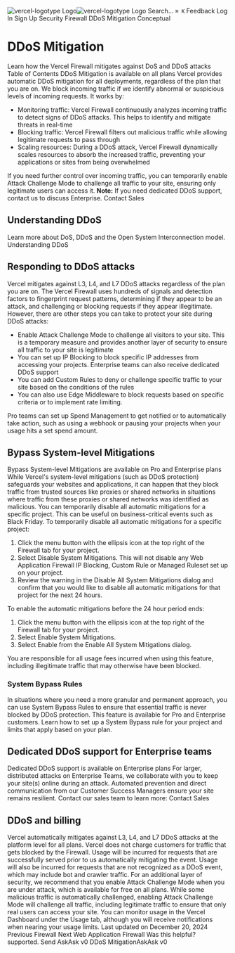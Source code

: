 ![vercel-logotype Logo](https://vercel.com/vc-ap-vercel-docs/_next/static/media/vercel-logotype-light.cf7eca76.svg)![vercel-logotype Logo](https://vercel.com/vc-ap-vercel-docs/_next/static/media/vercel-logotype-dark.01246f11.svg)
Search...
`⌘ K`
Feedback
Log In
Sign Up
Security
Firewall
DDoS Mitigation
Conceptual
# DDoS Mitigation
Learn how the Vercel Firewall mitigates against DoS and DDoS attacks
Table of Contents
DDoS Mitigation is available on all plans
Vercel provides automatic DDoS mitigation for all deployments, regardless of the plan that you are on. We block incoming traffic if we identify abnormal or suspicious levels of incoming requests. It works by:
  * Monitoring traffic: Vercel Firewall continuously analyzes incoming traffic to detect signs of DDoS attacks. This helps to identify and mitigate threats in real-time
  * Blocking traffic: Vercel Firewall filters out malicious traffic while allowing legitimate requests to pass through
  * Scaling resources: During a DDoS attack, Vercel Firewall dynamically scales resources to absorb the increased traffic, preventing your applications or sites from being overwhelmed


If you need further control over incoming traffic, you can temporarily enable Attack Challenge Mode to challenge all traffic to your site, ensuring only legitimate users can access it.
**Note:** If you need dedicated DDoS support, contact us to discuss Enterprise.
Contact Sales
## Understanding DDoS
Learn more about DoS, DDoS and the Open System Interconnection model.
Understanding DDoS
## Responding to DDoS attacks
Vercel mitigates against L3, L4, and L7 DDoS attacks regardless of the plan you are on. The Vercel Firewall uses hundreds of signals and detection factors to fingerprint request patterns, determining if they appear to be an attack, and challenging or blocking requests if they appear illegitimate.
However, there are other steps you can take to protect your site during DDoS attacks:
  * Enable Attack Challenge Mode to challenge all visitors to your site. This is a temporary measure and provides another layer of security to ensure all traffic to your site is legitimate
  * You can set up IP Blocking to block specific IP addresses from accessing your projects. Enterprise teams can also receive dedicated DDoS support
  * You can add Custom Rules to deny or challenge specific traffic to your site based on the conditions of the rules
  * You can also use Edge Middleware to block requests based on specific criteria or to implement rate limiting.


Pro teams can set up Spend Management to get notified or to automatically take action, such as using a webhook or pausing your projects when your usage hits a set spend amount.
## Bypass System-level Mitigations
Bypass System-level Mitigations are available on Pro and Enterprise plans
While Vercel's system-level mitigations (such as DDoS protection) safeguards your websites and applications, it can happen that they block traffic from trusted sources like proxies or shared networks in situations where traffic from these proxies or shared networks was identified as malicious. You can temporarily disable all automatic mitigations for a specific project. This can be useful on business-critical events such as Black Friday.
To temporarily disable all automatic mitigations for a specific project:
  1. Click the menu button with the ellipsis icon at the top right of the Firewall tab for your project.
  2. Select Disable System Mitigations.
This will not disable any Web Application Firewall IP Blocking, Custom Rule or Managed Ruleset set up on your project.
  3. Review the warning in the Disable All System Mitigations dialog and confirm that you would like to disable all automatic mitigations for that project for the next 24 hours.


To enable the automatic mitigations before the 24 hour period ends:
  1. Click the menu button with the ellipsis icon at the top right of the Firewall tab for your project.
  2. Select Enable System Mitigations.
  3. Select Enable from the Enable All System Mitigations dialog.


You are responsible for all usage fees incurred when using this feature, including illegitimate traffic that may otherwise have been blocked.
### System Bypass Rules
In situations where you need a more granular and permanent approach, you can use System Bypass Rules to ensure that essential traffic is never blocked by DDoS protection.
This feature is available for Pro and Enterprise customers. Learn how to set up a System Bypass rule for your project and limits that apply based on your plan.
## Dedicated DDoS support for Enterprise teams
Dedicated DDoS support is available on Enterprise plans
For larger, distributed attacks on Enterprise Teams, we collaborate with you to keep your site(s) online during an attack. Automated prevention and direct communication from our Customer Success Managers ensure your site remains resilient.
Contact our sales team to learn more:
Contact Sales
## DDoS and billing
Vercel automatically mitigates against L3, L4, and L7 DDoS attacks at the platform level for all plans. Vercel does not charge customers for traffic that gets blocked by the Firewall.
Usage will be incurred for requests that are successfully served prior to us automatically mitigating the event. Usage will also be incurred for requests that are not recognized as a DDoS event, which may include bot and crawler traffic.
For an additional layer of security, we recommend that you enable Attack Challenge Mode when you are under attack, which is available for free on all plans. While some malicious traffic is automatically challenged, enabling Attack Challenge Mode will challenge all traffic, including legitimate traffic to ensure that only real users can access your site.
You can monitor usage in the Vercel Dashboard under the Usage tab, although you will receive notifications when nearing your usage limits.
Last updated on December 20, 2024
Previous
Firewall
Next
Web Application Firewall
Was this helpful?
supported.
Send
AskAsk v0
DDoS MitigationAskAsk v0
